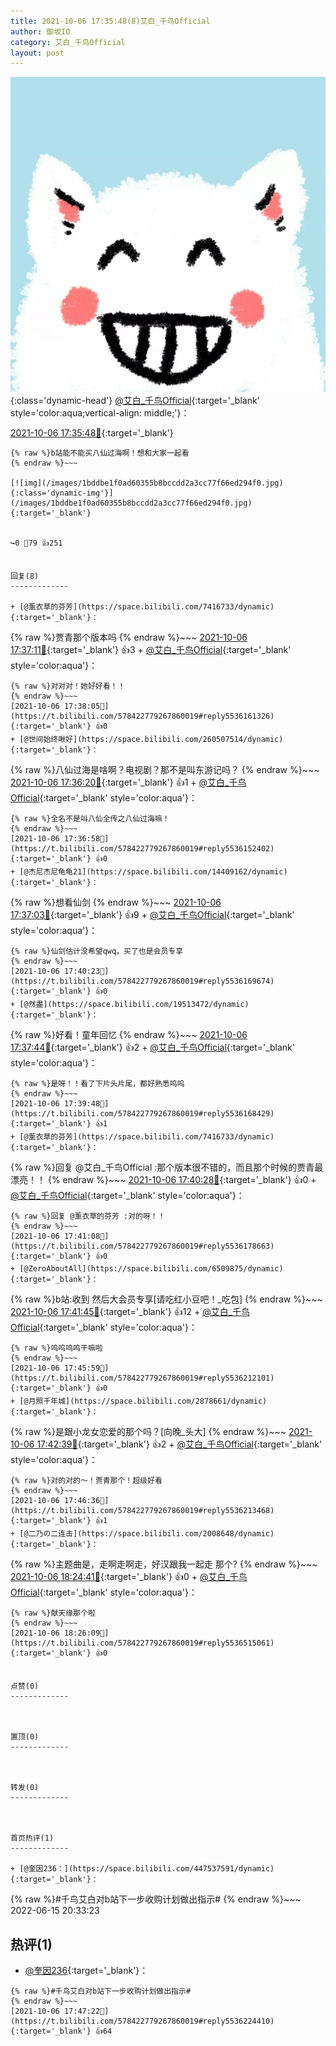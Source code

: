 ```yaml
---
title: 2021-10-06 17:35:48(8)艾白_千鸟Official
author: 御坂IO
category: 艾白_千鸟Official
layout: post
---
```


![img](/images/9ae8b9445fd0665cc014d9080156a45271be73c6.jpg){:class='dynamic-head'}
[@艾白_千鸟Official](https://space.bilibili.com/334537711/dynamic){:target='_blank' style='color:aqua;vertical-align: middle;'}：

[2021-10-06 17:35:48🔗](https://t.bilibili.com/578422779267860019){:target='_blank'}

~~~
{% raw %}b站能不能买八仙过海啊！想和大家一起看
{% endraw %}~~~

[![img](/images/1bddbe1f0ad60355b8bccdd2a3cc77f66ed294f0.jpg){:class='dynamic-img'}](/images/1bddbe1f0ad60355b8bccdd2a3cc77f66ed294f0.jpg){:target='_blank'}


↪️0 💬79 👍251


回复(8)
-------------

+ [@薰衣草的芬芳](https://space.bilibili.com/7416733/dynamic){:target='_blank'}：
~~~
{% raw %}贾青那个版本吗
{% endraw %}~~~
[2021-10-06 17:37:11🔗](https://t.bilibili.com/578422779267860019#reply5536149221){:target='_blank'} 👍3
    + [@艾白_千鸟Official](https://space.bilibili.com/334537711/dynamic){:target='_blank' style='color:aqua'}：
~~~
{% raw %}对对对！她好好看！！
{% endraw %}~~~
[2021-10-06 17:38:05🔗](https://t.bilibili.com/578422779267860019#reply5536161326){:target='_blank'} 👍0
+ [@世间始终啾好](https://space.bilibili.com/260507514/dynamic){:target='_blank'}：
~~~
{% raw %}八仙过海是啥啊？电视剧？那不是叫东游记吗？
{% endraw %}~~~
[2021-10-06 17:36:20🔗](https://t.bilibili.com/578422779267860019#reply5536151055){:target='_blank'} 👍1
    + [@艾白_千鸟Official](https://space.bilibili.com/334537711/dynamic){:target='_blank' style='color:aqua'}：
~~~
{% raw %}全名不是叫八仙全传之八仙过海嘛！
{% endraw %}~~~
[2021-10-06 17:36:58🔗](https://t.bilibili.com/578422779267860019#reply5536152402){:target='_blank'} 👍0
+ [@杰尼杰尼龟龟21](https://space.bilibili.com/14409162/dynamic){:target='_blank'}：
~~~
{% raw %}想看仙剑
{% endraw %}~~~
[2021-10-06 17:37:03🔗](https://t.bilibili.com/578422779267860019#reply5536152565){:target='_blank'} 👍9
    + [@艾白_千鸟Official](https://space.bilibili.com/334537711/dynamic){:target='_blank' style='color:aqua'}：
~~~
{% raw %}仙剑估计没希望qwq，买了也是会员专享
{% endraw %}~~~
[2021-10-06 17:40:23🔗](https://t.bilibili.com/578422779267860019#reply5536169674){:target='_blank'} 👍0
+ [@然盡](https://space.bilibili.com/19513472/dynamic){:target='_blank'}：
~~~
{% raw %}好看！童年回忆
{% endraw %}~~~
[2021-10-06 17:37:44🔗](https://t.bilibili.com/578422779267860019#reply5536156268){:target='_blank'} 👍2
    + [@艾白_千鸟Official](https://space.bilibili.com/334537711/dynamic){:target='_blank' style='color:aqua'}：
~~~
{% raw %}是呀！！看了下片头片尾，都好熟悉呜呜
{% endraw %}~~~
[2021-10-06 17:39:48🔗](https://t.bilibili.com/578422779267860019#reply5536168429){:target='_blank'} 👍1
+ [@薰衣草的芬芳](https://space.bilibili.com/7416733/dynamic){:target='_blank'}：
~~~
{% raw %}回复 @艾白_千鸟Official :那个版本很不错的，而且那个时候的贾青最漂亮！！
{% endraw %}~~~
[2021-10-06 17:40:28🔗](https://t.bilibili.com/578422779267860019#reply5536169847){:target='_blank'} 👍0
    + [@艾白_千鸟Official](https://space.bilibili.com/334537711/dynamic){:target='_blank' style='color:aqua'}：
~~~
{% raw %}回复 @薰衣草的芬芳 :对的呀！！
{% endraw %}~~~
[2021-10-06 17:41:08🔗](https://t.bilibili.com/578422779267860019#reply5536178663){:target='_blank'} 👍0
+ [@ZeroAboutAll](https://space.bilibili.com/6509875/dynamic){:target='_blank'}：
~~~
{% raw %}b站:收到 然后大会员专享[请吃红小豆吧！_吃包]
{% endraw %}~~~
[2021-10-06 17:41:45🔗](https://t.bilibili.com/578422779267860019#reply5536190118){:target='_blank'} 👍12
    + [@艾白_千鸟Official](https://space.bilibili.com/334537711/dynamic){:target='_blank' style='color:aqua'}：
~~~
{% raw %}呜呜呜呜干嘛啦
{% endraw %}~~~
[2021-10-06 17:45:59🔗](https://t.bilibili.com/578422779267860019#reply5536212101){:target='_blank'} 👍0
+ [@月照千年城](https://space.bilibili.com/2878661/dynamic){:target='_blank'}：
~~~
{% raw %}是跟小龙女恋爱的那个吗？[向晚_头大]
{% endraw %}~~~
[2021-10-06 17:42:39🔗](https://t.bilibili.com/578422779267860019#reply5536192353){:target='_blank'} 👍2
    + [@艾白_千鸟Official](https://space.bilibili.com/334537711/dynamic){:target='_blank' style='color:aqua'}：
~~~
{% raw %}对的对的～！贾青那个！超级好看
{% endraw %}~~~
[2021-10-06 17:46:36🔗](https://t.bilibili.com/578422779267860019#reply5536213468){:target='_blank'} 👍1
+ [@二乃の二连击](https://space.bilibili.com/2008648/dynamic){:target='_blank'}：
~~~
{% raw %}主题曲是，走啊走啊走，好汉跟我一起走 那个?
{% endraw %}~~~
[2021-10-06 18:24:41🔗](https://t.bilibili.com/578422779267860019#reply5536505169){:target='_blank'} 👍0
    + [@艾白_千鸟Official](https://space.bilibili.com/334537711/dynamic){:target='_blank' style='color:aqua'}：
~~~
{% raw %}献天缘那个啦
{% endraw %}~~~
[2021-10-06 18:26:09🔗](https://t.bilibili.com/578422779267860019#reply5536515061){:target='_blank'} 👍0


点赞(0)
-------------



置顶(0)
-------------



转发(0)
-------------



首页热评(1)
-------------

+ [@奎因236：](https://space.bilibili.com/447537591/dynamic){:target='_blank'}：
~~~
{% raw %}#千鸟艾白对b站下一步收购计划做出指示#
{% endraw %}~~~
2022-06-15 20:33:23


热评(1)
-------------

+ [@奎因236](https://space.bilibili.com/447537591/dynamic){:target='_blank'}：
~~~
{% raw %}#千鸟艾白对b站下一步收购计划做出指示#
{% endraw %}~~~
[2021-10-06 17:47:22🔗](https://t.bilibili.com/578422779267860019#reply5536224410){:target='_blank'} 👍64


